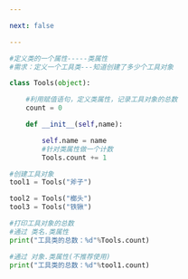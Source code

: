 ```yaml
---

next: false

---
```




<BlogInfo id="944" title="13.类属性的查找机制" author="白日梦想猿" pv=0 read_times=0 pre_cost_time="0分19秒" category="面向对象的特性" tag_list="['面向对象的特性']" create_time="2020.03.09 14:18:10" update_time="2020.03.09 14:24:27" />

```python
#定义类的一个属性-----类属性
#需求：定义一个工具类---知道创建了多少个工具对象

class Tools(object):

    #利用赋值语句，定义类属性，记录工具对象的总数
    count = 0

    def __init__(self,name):

        self.name = name
        #针对类属性做一个计数
        Tools.count += 1

#创建工具对象
tool1 = Tools("斧子")

tool2 = Tools("榔头")
tool3 = Tools("铁锹")

#打印工具对象的总数
#通过 类名.类属性
print("工具类的总数：%d"%Tools.count)

#通过 对象.类属性(不推荐使用)
print("工具类的总数：%d"%tool1.count)

```



<ActionBox />
